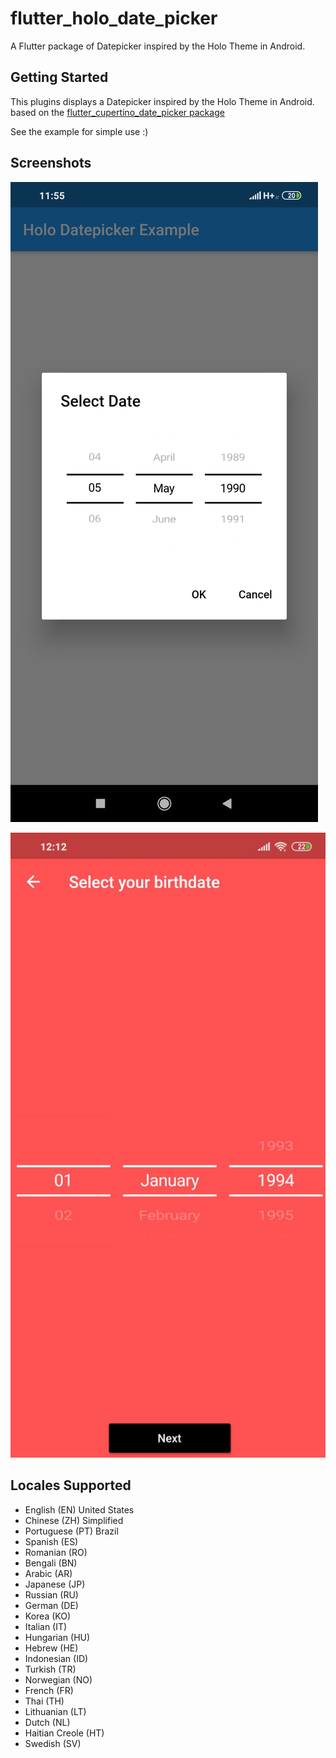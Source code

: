 # flutter_holo_date_picker

 A Flutter package of Datepicker inspired by the Holo Theme in Android.

## Getting Started

This plugins displays a Datepicker inspired by the Holo Theme in Android.
based on the [flutter_cupertino_date_picker package](https://pub.dev/packages/flutter_cupertino_date_picker)

See the example for simple use :)

## Screenshots
![](images/dialog_example.jpeg)

![](images/widget_example.jpeg)

## Locales Supported
- English (EN) United States
- Chinese (ZH) Simplified
- Portuguese (PT) Brazil
- Spanish (ES)
- Romanian (RO)
- Bengali (BN)
- Arabic (AR)
- Japanese (JP)
- Russian (RU)
- German (DE)
- Korea (KO)
- Italian (IT)
- Hungarian (HU)
- Hebrew (HE)
- Indonesian (ID)
- Turkish (TR)
- Norwegian (NO)
- French (FR)
- Thai (TH)
- Lithuanian (LT)
- Dutch (NL)
- Haitian Creole (HT)
- Swedish (SV)
